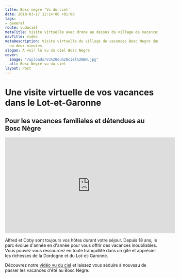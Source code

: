 ```yaml
---
title: Bosc negre 'Vu du ciel'
date: 2018-03-17 12:14:00 +01:00
tags:
- general
route: vuduciel
metaTitle: Visite virtuelle avec drone au dessus du village de vacances Bosc NEgre
navTitle: video
metaDescription: Visite virtuelle du village de vacances Bosc Negre dans le Périgord
  en deux minutes
slogan: A voir la vu du ciel Bosc Negre
cover:
  image: "/uploads/Vu%20du%20ciel%20BN.jpg"
  alt: Bosc Negre vu du ciel
layout: Post
---
```


# Une visite virtuelle de vos vacances dans le Lot-et-Garonne

## Pour les vacances familiales et détendues au Bosc Nègre

<iframe width="560" height="315" src="https://www.youtube.com/embed/LtHxKqg2_mo" frameborder="0" allow="autoplay; encrypted-media" allowfullscreen></iframe>
 

Alfred et Coby sont toujours vos hôtes durant votre séjour. Depuis 18 ans, le parc évolue d'année en d'année pour vous offrir des vacances inoubliables. Vous pouvez vous ressourcez en toute tranquillité dans un gîte et apprécier les richesses de la Dordogne et du Lot-et-Garonne.

Découvrez notre [vidéo vu du ciel](https://youtu.be/LtHxKqg2_mo) et laissez vous séduire à nouveau de passer les vacances d'été au Bosc Nègre.